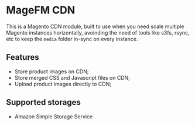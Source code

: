 MageFM CDN
==========

This is a Magento CDN module, built to use when you need scale multiple Magento instances horizontally, avoinding the need of tools like s3fs, rsync, etc to keep the `media` folder in-sync on every instance.

Features
--------

- Store product images on CDN;
- Store merged CSS and Javascript files on CDN;
- Upload product images directly to CDN;

Supported storages
------------------

- Amazon Simple Storage Service
